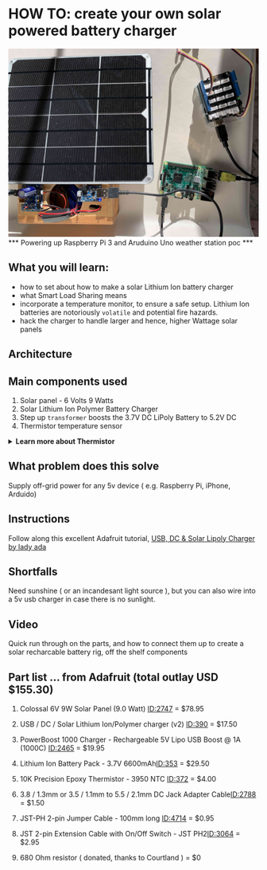 # HOW TO: create your own solar powered battery charger

![the rig](./solar-generator-rig.jpg)
*** Powering up Raspberry Pi 3 and Aruduino Uno weather station poc ***

## What you will learn:

* how to set about how to make a solar Lithium Ion battery charger 
* what Smart Load Sharing means
* incorporate a temperature monitor, to ensure a safe setup.  Lithium Ion batteries are notoriously `volatile` and potential fire hazards.
* hack the charger to handle larger and hence, higher Wattage solar panels

  
## Architecture


## Main components used
1) Solar panel - 6 Volts 9 Watts 
1) Solar Lithium Ion Polymer Battery Charger
1) Step up `transformer` boosts the 3.7V DC LiPoly Battery to 5.2V DC
1) Thermistor temperature sensor

<details><summary><strong> Learn more about Thermistor</strong></summary>
Thermistor is a resistor that accurately records, temperature 
  
  ( Resistance goes down as it gets warmer, and goes up when it gets cooler e.g. a hot summers day, 35 degrees celcius, the resistance is 6.538 K Ohms, and on the ski slopes it may be -2 degrees celcius and the resistance will be 34.97 K Ohms) 
  
  [see the specific temp. to resistance lookup table](https://cdn-shop.adafruit.com/datasheets/103_3950_lookuptable.pdf)
  </details>




## What problem does this solve
Supply off-grid power for any 5v device ( e.g. Raspberry Pi, iPhone, Arduido)

## Instructions
Follow along this excellent Adafruit tutorial, [USB, DC & Solar Lipoly Charger by lady ada](https://learn.adafruit.com/usb-dc-and-solar-lipoly-charger)

## Shortfalls
Need sunshine ( or an incandesant light source ), but you can also wire into a 5v usb charger in case there is no sunlight.

## Video
Quick run through on the parts, and how to connect them up to create a solar recharcable battery rig,  off the shelf components


## Part list ... from Adafruit (total outlay USD $155.30)

1) Colossal 6V 9W Solar Panel (9.0 Watt) [ID:2747](https://www.adafruit.com/product/2747) = $78.95

1) USB / DC / Solar Lithium Ion/Polymer charger (v2) [ID:390](https://www.adafruit.com/product/390) = $17.50

1) PowerBoost 1000 Charger - Rechargeable 5V Lipo USB Boost @ 1A (1000C) [ID:2465](https://www.adafruit.com/product/2465) = $19.95

1) Lithium Ion Battery Pack - 3.7V 6600mAh[ID:353](https://www.adafruit.com/product/353) = $29.50

1) 10K Precision Epoxy Thermistor - 3950 NTC [ID:372](https://www.adafruit.com/product/372) = $4.00

1) 3.8 / 1.3mm or 3.5 / 1.1mm to 5.5 / 2.1mm DC Jack Adapter Cable[ID:2788](https://www.adafruit.com/product/2788) = $1.50

1) JST-PH 2-pin Jumper Cable - 100mm long [ID:4714](https://www.adafruit.com/product/4714) = $0.95

1) JST 2-pin Extension Cable with On/Off Switch - JST PH2[ID:3064](https://www.adafruit.com/product/3064) = $2.95

1) 680 Ohm resistor ( donated, thanks to Courtland ) = $0





